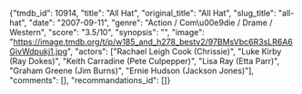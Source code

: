 {"tmdb_id": 10914, "title": "All Hat", "original_title": "All Hat", "slug_title": "all-hat", "date": "2007-09-11", "genre": "Action / Com\u00e9die / Drame / Western", "score": "3.5/10", "synopsis": "", "image": "https://image.tmdb.org/t/p/w185_and_h278_bestv2/97BMsVbc6R3sLR6A6GjvWdpukj1.jpg", "actors": ["Rachael Leigh Cook (Chrissie)", "Luke Kirby (Ray Dokes)", "Keith Carradine (Pete Culpepper)", "Lisa Ray (Etta Parr)", "Graham Greene (Jim Burns)", "Ernie Hudson (Jackson Jones)"], "comments": [], "recommandations_id": []}
